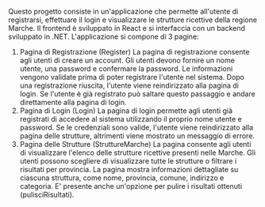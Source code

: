 Questo progetto consiste in un'applicazione che permette all'utente di registrarsi, effettuare il login e visualizzare le strutture ricettive della regione Marche. Il frontend è sviluppato in React e si interfaccia con un backend sviluppato in .NET. 
L'applicazione si compone di 3 pagine:
1) Pagina di Registrazione (Register)
La pagina di registrazione consente agli utenti di creare un account. Gli utenti devono fornire un nome utente, una password e confermare la password. Le informazioni vengono validate prima di poter registrare l'utente nel sistema. Dopo una registrazione riuscita, l'utente viene reindirizzato alla pagina di login. Se l'utente è già registrato può saltare questo passaggio e andare direttamente alla pagina di login.
2) Pagina di Login (Login)
La pagina di login permette agli utenti già registrati di accedere al sistema utilizzando il proprio nome utente e password. Se le credenziali sono valide, l'utente viene reindirizzato alla pagina delle strutture, altrimenti viene mostrato un messaggio di errore.
3) Pagina delle Strutture (StruttureMarche)
La pagina consente agli utenti di visualizzare l'elenco delle strutture ricettive presenti nelle Marche. Gli utenti possono scegliere di visualizzare tutte le strutture o filtrare i risultati per provincia. La pagina mostra informazioni dettagliate su ciascuna struttura, come nome, provincia, comune, indirizzo e categoria. E' presente anche un'opzione per pulire i risultati ottenuti (pulisciRisultati).
